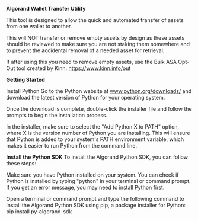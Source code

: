 **Algorand Wallet Transfer Utility**

This tool is designed to allow the quick and automated transfer of assets from one wallet to another.

This will NOT transfer or remove empty assets by design as these assets should be reviewed to make sure you are not staking them somewhere and to prevent the accidental removal of a needed asset for retrieval.

If after using this you need to remove empty assets, use the Bulk ASA Opt-Out tool created by Kinn: https://www.kinn.info/out


**Getting Started**

Install Python
Go to the Python website at www.python.org/downloads/ and download the latest version of Python for your operating system.

Once the download is complete, double-click the installer file and follow the prompts to begin the installation process.

In the installer, make sure to select the "Add Python X to PATH" option, where X is the version number of Python you are installing. This will ensure that Python is added to your system's PATH environment variable, which makes it easier to run Python from the command line.

**Install the Python SDK**
To install the Algorand Python SDK, you can follow these steps:

Make sure you have Python installed on your system. You can check if Python is installed by typing "python" in your terminal or command prompt. If you get an error message, you may need to install Python first.

Open a terminal or command prompt and type the following command to install the Algorand Python SDK using pip, a package installer for Python:
pip install py-algorand-sdk


